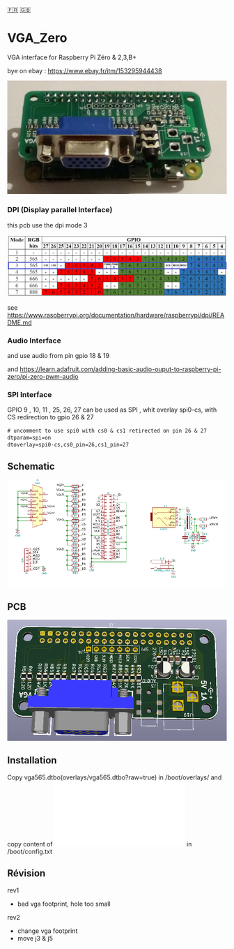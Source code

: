 [:fr:](LISEZMOI.md) [:uk:](README.md)

# VGA_Zero
VGA interface for Raspberry Pi Zéro &amp; 2,3,B+

bye on ebay : https://www.ebay.fr/itm/153295944438

![](img/VgaZero.jpg)

### DPI (Display parallel Interface)
this pcb use the dpi mode 3

![](img/dpi-packing.png)

see https://www.raspberrypi.org/documentation/hardware/raspberrypi/dpi/README.md

### Audio Interface
and use audio from pin gpio 18 & 19

and https://learn.adafruit.com/adding-basic-audio-ouput-to-raspberry-pi-zero/pi-zero-pwm-audio

### SPI Interface
GPIO 9 , 10, 11 , 25, 26, 27 can be used as SPI , whit overlay spi0-cs, with CS redirection to gpio 26 & 27

    # uncomment to use spi0 with cs0 & cs1 retirected on pin 26 & 27 
    dtparam=spi=on
    dtoverlay=spi0-cs,cs0_pin=26,cs1_pin=27

## Schematic
![sch](img/sch.PNG)

## PCB
![pcb](img/3D.PNG)

## Installation
Copy vga565.dtbo(overlays/vga565.dtbo?raw=true) in /boot/overlays/
and copy content of ![config-example.txt](overlays/config-example.txt?raw=true) in /boot/config.txt


## Révision
rev1
- bad vga footprint, hole too small

rev2
- change vga footprint
- move j3 & j5
